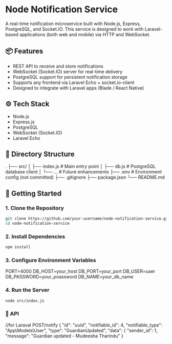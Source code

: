 # Node Notification Service

A real-time notification microservice built with Node.js, Express, PostgreSQL, and Socket.IO. This service is designed to work with Laravel-based applications (both web and mobile) via HTTP and WebSocket.

## 📦 Features

- REST API to receive and store notifications
- WebSocket (Socket.IO) server for real-time delivery
- PostgreSQL support for persistent notification storage
- Supports any frontend via Laravel Echo + socket.io-client
- Designed to integrate with Laravel apps (Blade / React Native)

## ⚙️ Tech Stack

- Node.js
- Express.js
- PostgreSQL
- WebSocket (Socket.IO)
- Laravel Echo

## 📁 Directory Structure

.
├── src/
│ ├── index.js # Main entry point
│ ├── db.js # PostgreSQL database client
│ └── ... # Future enhancements
├── .env # Environment config (not committed)
├── .gitignore
├── package.json
└── README.md


## 🚀 Getting Started

### 1. Clone the Repository

```bash
git clone https://github.com/your-username/node-notification-service.git
cd node-notification-service
```

### 2. Install Dependencies

```bash
npm install
```

### 3. Configure Environment Variables

PORT=4000
DB_HOST=your_host
DB_PORT=your_port
DB_USER=user
DB_PASSWORD=your_poassword
DB_NAME=your_db_name

### 4. Run the Server

```bash
node src/index.js
```


### 🔌 API

//for Laraval
POST/notify
{
  "id": "uuid",
  "notifiable_id": 4,
  "notifiable_type": "App\\Models\\User",
  "type": "GuardianUpdated",
  "data": {
    "sender_id": 1,
    "message": "Guardian updated - Mudeesha Tharindu"
}
